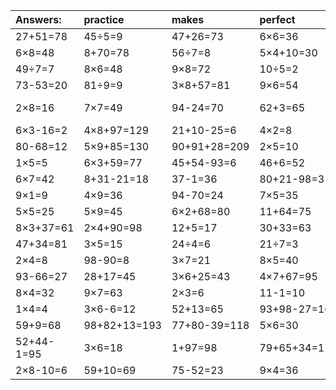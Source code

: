 | Answers: | practice | makes | perfect | ! |
| :--- | :--- | :--- | :--- | :--- |
| 27+51=78 | 45÷5=9 | 47+26=73 | 6×6=36 | 42÷7=6 | 
| 6×8=48 | 8+70=78 | 56÷7=8 | 5×4+10=30 | 36-14=22 | 
| 49÷7=7 | 8×6=48 | 9×8=72 | 10÷5=2 | 3×3+5=14 | 
| 73-53=20 | 81÷9=9 | 3×8+57=81 | 9×6=54 | 27+45=72 | 
| 2×8=16 | 7×7=49 | 94-24=70 | 62+3=65 | 57+12-55=14 | 
| 6×3-16=2 | 4×8+97=129 | 21+10-25=6 | 4×2=8 | 72+24=96 | 
| 80-68=12 | 5×9+85=130 | 90+91+28=209 | 2×5=10 | 61+22=83 | 
| 1×5=5 | 6×3+59=77 | 45+54-93=6 | 46+6=52 | 7×2=14 | 
| 6×7=42 | 8+31-21=18 | 37-1=36 | 80+21-98=3 | 6+70-22=54 | 
| 9×1=9 | 4×9=36 | 94-70=24 | 7×5=35 | 8×3+79=103 | 
| 5×5=25 | 5×9=45 | 6×2+68=80 | 11+64=75 | 5×9+48=93 | 
| 8×3+37=61 | 2×4+90=98 | 12+5=17 | 30+33=63 | 4×3=12 | 
| 47+34=81 | 3×5=15 | 24÷4=6 | 21÷7=3 | 18÷3=6 | 
| 2×4=8 | 98-90=8 | 3×7=21 | 8×5=40 | 4×8=32 | 
| 93-66=27 | 28+17=45 | 3×6+25=43 | 4×7+67=95 | 30+48=78 | 
| 8×4=32 | 9×7=63 | 2×3=6 | 11-1=10 | 28-23=5 | 
| 1×4=4 | 3×6-6=12 | 52+13=65 | 93+98-27=164 | 71-29=42 | 
| 59+9=68 | 98+82+13=193 | 77+80-39=118 | 5×6=30 | 14+31=45 | 
| 52+44-1=95 | 3×6=18 | 1+97=98 | 79+65+34=178 | 7×6=42 | 
| 2×8-10=6 | 59+10=69 | 75-52=23 | 9×4=36 | 9×5=45 | 
